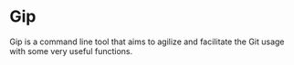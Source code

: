 # Gip
Gip is a command line tool that aims to agilize and facilitate the Git usage with some very useful functions.
